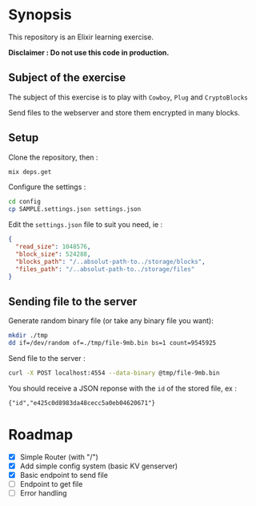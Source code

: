 # Synopsis

This repository is an Elixir learning exercise.

**Disclaimer : Do not use this code in production.**

## Subject of the exercise

The subject of this exercise is to play with `Cowboy`, `Plug` and `CryptoBlocks`

Send files to the webserver and store them encrypted in many blocks.

## Setup

Clone the repository, then :

```sh
mix deps.get
```

Configure the settings :

```sh
cd config
cp SAMPLE.settings.json settings.json
```

Edit the `settings.json` file to suit you need, ie :

```json
{ 
  "read_size": 1048576,
  "block_size": 524288,
  "blocks_path": "/..absolut-path-to../storage/blocks",
  "files_path": "/..absolut-path-to../storage/files"
}
```

## Sending file to the server

Generate random binary file (or take any binary file you want):

```sh
mkdir ./tmp
dd if=/dev/random of=./tmp/file-9mb.bin bs=1 count=9545925
```

Send file to the server :

```sh
curl -X POST localhost:4554 --data-binary @tmp/file-9mb.bin
```

You should receive a JSON reponse with the `id` of the stored file, ex :

```
{"id","e425c0d8983da48cecc5a0eb04620671"}
```

# Roadmap

- [x] Simple Router (with "/")
- [X] Add simple config system (basic KV genserver)
- [X] Basic endpoint to send file
- [ ] Endpoint to get file
- [ ] Error handling

